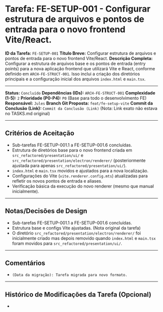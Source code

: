# Tarefa: FE-SETUP-001 - Configurar estrutura de arquivos e pontos de entrada para o novo frontend Vite/React.

**ID da Tarefa:** `FE-SETUP-001`
**Título Breve:** Configurar estrutura de arquivos e pontos de entrada para o novo frontend Vite/React.
**Descrição Completa:**
Configurar a estrutura de arquivos base e os pontos de entrada (entry points) para a nova aplicação frontend que utilizará Vite e React, conforme definido em `ARCH-FE-STRUCT-001`. Isso inclui a criação dos diretórios principais e a configuração inicial dos arquivos `index.html` e `main.tsx`.

---

**Status:** `Concluído`
**Dependências (IDs):** `ARCH-FE-STRUCT-001`
**Complexidade (1-5):** `2`
**Prioridade (P0-P4):** `P0` (Base para todo o desenvolvimento FE)
**Responsável:** `Jules`
**Branch Git Proposta:** `feat/fe-setup-vite`
**Commit da Conclusão (Link):** `Commit da Conclusão (Link)` (Nota: Link exato não estava no TASKS.md original)

---

## Critérios de Aceitação
- Sub-tarefas FE-SETUP-001.1 a FE-SETUP-001.6 concluídas.
- Estrutura de diretórios base para o novo frontend criada em `src_refactored/presentation/ui/` e `src_refactored/presentation/electron/renderer/` (posteriormente ajustada para apenas `src_refactored/presentation/ui/`).
- `index.html` e `main.tsx` movidos e ajustados para a nova localização.
- Configurações do Vite (`vite.renderer.config.mts`) atualizadas para refletir os novos pontos de entrada e aliases.
- Verificação básica da execução do novo renderer (mesmo que manual inicialmente).

---

## Notas/Decisões de Design
- Sub-tarefas FE-SETUP-001.1 a FE-SETUP-001.6 concluídas.
- Estrutura base e configs Vite ajustadas. (Nota original da tarefa)
- O diretório `src_refactored/presentation/electron/renderer/` foi inicialmente criado mas depois removido quando `index.html` e `main.tsx` foram movidos para `src_refactored/presentation/ui/`.

---

## Comentários
- `(Data da migração): Tarefa migrada para novo formato.`

---

## Histórico de Modificações da Tarefa (Opcional)
-
